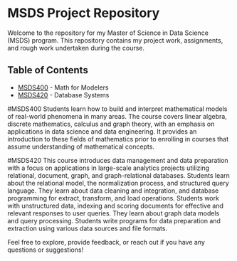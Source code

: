 # MSDS Project Repository

Welcome to the repository for my Master of Science in Data Science (MSDS) program. This repository contains my project work, assignments, and rough work undertaken during the course.

## Table of Contents
- [MSDS400](#MSDS400) - Math for Modelers
- [MSDS420](#MSDS420) - Database Systems

#MSDS400
Students learn how to build and interpret mathematical models of real-world phenomena in many areas. The course covers linear algebra, discrete mathematics, calculus and graph theory, with an emphasis on applications in data science and data engineering. It provides an introduction to these fields of mathematics prior to enrolling in courses that assume understanding of mathematical concepts.  

#MSDS420
This course introduces data management and data preparation with a focus on applications in large-scale analytics projects utilizing relational, document, graph, and graph-relational databases. Students learn about the relational model, the normalization process, and structured query language. They learn about data cleaning and integration, and database programming for extract, transform, and load operations. Students work with unstructured data, indexing and scoring documents for effective and relevant responses to user queries. They learn about graph data models and query processing. Students write programs for data preparation and extraction using various data sources and file formats. 

Feel free to explore, provide feedback, or reach out if you have any questions or suggestions!
